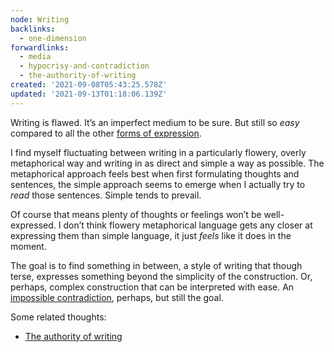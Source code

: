 ```yaml
---
node: Writing
backlinks:
  - one-dimension
forwardlinks:
  - media
  - hypocrisy-and-contradiction
  - the-authority-of-writing
created: '2021-09-08T05:43:25.578Z'
updated: '2021-09-13T01:18:06.139Z'
---
```


Writing is flawed. It’s an imperfect medium to be sure. But still so _easy_ compared to all the other [forms of expression](media.md).

I find myself fluctuating between writing in a particularly flowery, overly metaphorical way and writing in as direct and simple a way as possible. The metaphorical approach feels best when first formulating thoughts and sentences, the simple approach seems to emerge when I actually try to _read_ those sentences. Simple tends to prevail.

Of course that means plenty of thoughts or feelings won’t be well-expressed. I don’t think flowery metaphorical language gets any closer at expressing them than simple language, it just _feels_ like it does in the moment.

The goal is to find something in between, a style of writing that though terse, expresses something beyond the simplicity of the construction. Or, perhaps, complex construction that can be interpreted with ease. An [impossible contradiction](hypocrisy-and-contradiction.md), perhaps, but still the goal.

Some related thoughts: 

- [The authority of writing](the-authority-of-writing.md)
